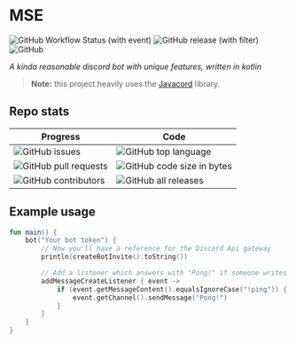 # MSE

![GitHub Workflow Status (with event)](https://img.shields.io/github/actions/workflow/status/kszi2/mse/gradle.yml) ![GitHub release (with filter)](https://img.shields.io/github/v/release/kszi2/mse) ![GitHub](https://img.shields.io/github/license/kszi2/mse)

*A kinda reasonable discord bot with unique features, written in kotlin*


> **Note:** this project heavily uses the [Javacord](https://github.com/Javacord/Javacord) library.

## Repo stats

| Progress                                                                     | Code                                                                                      |
|------------------------------------------------------------------------------|-------------------------------------------------------------------------------------------|
| ![GitHub issues](https://img.shields.io/github/issues-raw/kszi2/mse)         | ![GitHub top language](https://img.shields.io/github/languages/top/kszi2/mse)             |
| ![GitHub pull requests](https://img.shields.io/github/issues-pr/kszi2/mse)   | ![GitHub code size in bytes](https://img.shields.io/github/languages/code-size/kszi2/mse) |
| ![GitHub contributors](https://img.shields.io/github/contributors/kszi2/mse) | ![GitHub all releases](https://img.shields.io/github/downloads/kszi2/mse/total)           |

## Example usage

```kotlin
fun main() {
    bot("Your bot token") {
        // Now you'll have a reference for the Discord Api gateway
        println(createBotInvite().toString())

        // Add a listener which answers with "Pong!" if someone writes "!ping"
        addMessageCreateListener { event ->
            if (event.getMessageContent().equalsIgnoreCase("!ping")) {
                event.getChannel().sendMessage("Pong!")
            }
        }
    }
}
```
